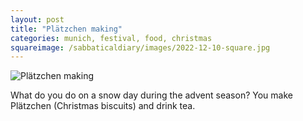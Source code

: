 ```yaml
---
layout: post
title: "Plätzchen making"
categories: munich, festival, food, christmas
squareimage: /sabbaticaldiary/images/2022-12-10-square.jpg
---
```

<img src="/sabbaticaldiary/images/2022-12-10.jpg" alt="Plätzchen making" class="center">

What do you do on a snow day during the advent season? You make Plätzchen (Christmas biscuits) and drink tea.